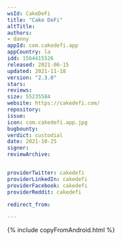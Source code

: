 ```yaml
---
wsId: CakeDeFi
title: "Cake DeFi"
altTitle: 
authors:
- danny
appId: com.cakedefi.app
appCountry: la
idd: 1564415526
released: 2021-06-15
updated: 2021-11-18
version: "2.3.0"
stars: 
reviews: 
size: 55235584
website: https://cakedefi.com/
repository: 
issue: 
icon: com.cakedefi.app.jpg
bugbounty: 
verdict: custodial
date: 2021-10-25
signer: 
reviewArchive:


providerTwitter: cakedefi
providerLinkedIn: cakedefi
providerFacebook: cakedefi
providerReddit: cakedefi

redirect_from:

---
```


{% include copyFromAndroid.html %}